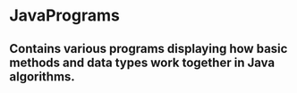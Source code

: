 # JavaPrograms

## Contains various programs displaying how basic methods and data types work together in Java algorithms. 
